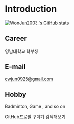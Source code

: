 # Introduction

[![WonJun2003 's GitHub stats](https://github-readme-stats.vercel.app/api?username=WonJun2003)](https://github.com/WonJun2003/github-readme-stats)

## Career
영남대학교 학부생

## E-mail
cwjun0925@gmail.com

## Hobby
Badminton, Game , and so on

GitHub프로필 꾸미기 검색해보기
